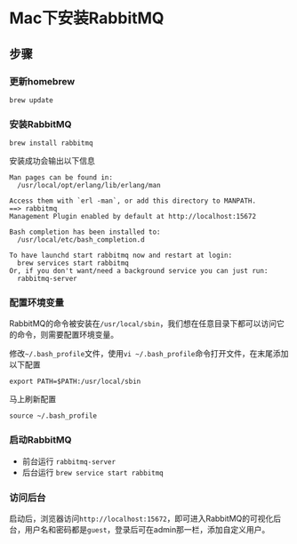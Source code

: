 # Mac下安装RabbitMQ

## 步骤

### 更新homebrew

```
brew update
```

### 安装RabbitMQ

```
brew install rabbitmq
```

安装成功会输出以下信息

```
Man pages can be found in:
  /usr/local/opt/erlang/lib/erlang/man

Access them with `erl -man`, or add this directory to MANPATH.
==> rabbitmq
Management Plugin enabled by default at http://localhost:15672

Bash completion has been installed to:
  /usr/local/etc/bash_completion.d

To have launchd start rabbitmq now and restart at login:
  brew services start rabbitmq
Or, if you don't want/need a background service you can just run:
  rabbitmq-server
```

### 配置环境变量

RabbitMQ的命令被安装在`/usr/local/sbin`，我们想在任意目录下都可以访问它的命令，则需要配置环境变量。

修改`~/.bash_profile`文件，使用`vi ~/.bash_profile`命令打开文件，在末尾添加以下配置

```
export PATH=$PATH:/usr/local/sbin
```

马上刷新配置

```
source ~/.bash_profile
```

### 启动RabbitMQ

- 前台运行 `rabbitmq-server`
- 后台运行 `brew service start rabbitmq`

### 访问后台

启动后，浏览器访问`http://localhost:15672`，即可进入RabbitMQ的可视化后台，用户名和密码都是`guest`，登录后可在admin那一栏，添加自定义用户。